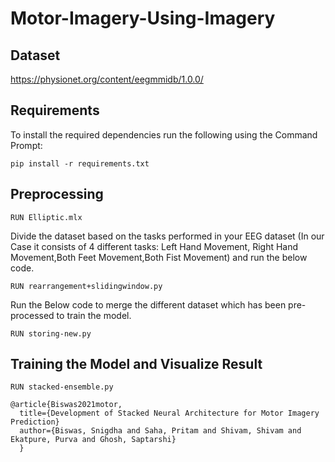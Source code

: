 ## <h1>Motor-Imagery-Using-Imagery</h1>
## Dataset
https://physionet.org/content/eegmmidb/1.0.0/

## Requirements

To install the required dependencies run the following using the Command Prompt:

`pip install -r requirements.txt`

## Preprocessing
```
RUN Elliptic.mlx 
```

Divide the dataset based on the tasks performed in your EEG dataset (In our Case it consists of 4 different tasks: Left Hand Movement, Right Hand Movement,Both Feet Movement,Both Fist Movement) and run the below code. 
```
RUN rearrangement+slidingwindow.py
```
Run the Below code to merge the different dataset which has been pre-processed to train the model.
```
RUN storing-new.py
```

## Training the Model and Visualize Result

```
RUN stacked-ensemble.py
```

```
@article{Biswas2021motor,
  title={Development of Stacked Neural Architecture for Motor Imagery Prediction}
  author={Biswas, Snigdha and Saha, Pritam and Shivam, Shivam and Ekatpure, Purva and Ghosh, Saptarshi}
  }
```
